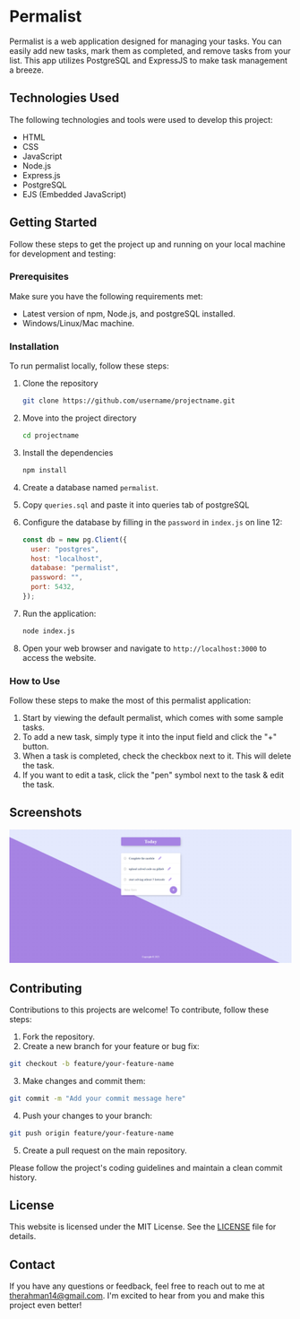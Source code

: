 # Permalist

Permalist is a web application designed for managing your tasks. You can easily add new tasks, mark them as completed, and remove tasks from your list. This app utilizes PostgreSQL and ExpressJS to make task management a breeze.

## Technologies Used

The following technologies and tools were used to develop this project:

- HTML
- CSS
- JavaScript
- Node.js
- Express.js
- PostgreSQL
- EJS (Embedded JavaScript)

## Getting Started

Follow these steps to get the project up and running on your local machine for development and testing:

### Prerequisites

Make sure you have the following requirements met:

- Latest version of npm, Node.js, and postgreSQL installed.
- Windows/Linux/Mac machine.

### Installation

To run permalist locally, follow these steps:

1. Clone the repository

   ```bash
   git clone https://github.com/username/projectname.git
   ```

2. Move into the project directory

   ```bash
   cd projectname
   ```

3. Install the dependencies

   ```bash
   npm install
   ```

4. Create a database named `permalist`.

5. Copy `queries.sql` and paste it into queries tab of postgreSQL

6. Configure the database by filling in the `password` in `index.js` on line 12:

   ```javascript
   const db = new pg.Client({
     user: "postgres",
     host: "localhost",
     database: "permalist",
     password: "",
     port: 5432,
   });
   ```

7. Run the application:

   ```bash
   node index.js
   ```

8. Open your web browser and navigate to `http://localhost:3000` to access the website.

### How to Use

Follow these steps to make the most of this permalist application:

1. Start by viewing the default permalist, which comes with some sample tasks.
2. To add a new task, simply type it into the input field and click the "+" button.
3. When a task is completed, check the checkbox next to it. This will delete the task.
4. If you want to edit a task, click the "pen" symbol next to the task & edit the task.

## Screenshots

![Home Page](./public/assets/pictures/homepage.jpg)

## Contributing

Contributions to this projects are welcome! To contribute, follow these steps:

1. Fork the repository.
2. Create a new branch for your feature or bug fix:

```bash
git checkout -b feature/your-feature-name
```

3. Make changes and commit them:

```bash
git commit -m "Add your commit message here"
```

4. Push your changes to your branch:

```bash
git push origin feature/your-feature-name
```

5. Create a pull request on the main repository.

Please follow the project's coding guidelines and maintain a clean commit history.

## License

This website is licensed under the MIT License. See the [LICENSE](LICENSE) file for details.

## Contact

If you have any questions or feedback, feel free to reach out to me at therahman14@gmail.com. I'm excited to hear from you and make this project even better!
